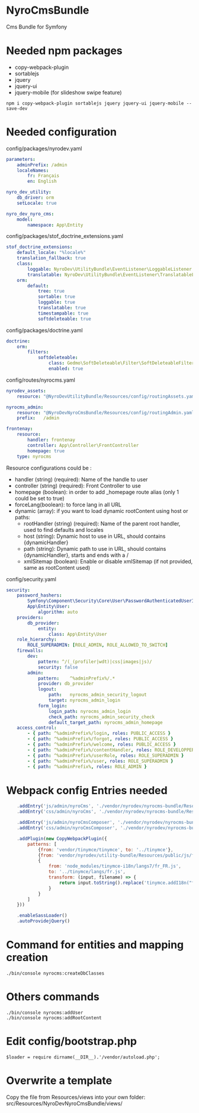 # NyroCmsBundle
Cms Bundle for Symfony

# Needed npm packages
- copy-webpack-plugin
- sortablejs
- jquery
- jquery-ui
- jquery-mobile (for slideshow swipe feature)

```
npm i copy-webpack-plugin sortablejs jquery jquery-ui jquery-mobile --save-dev
```

# Needed configuration
config/packages/nyrodev.yaml
```yaml
parameters:
    adminPrefix: /admin
    localeNames:
        fr: Français
        en: English

nyro_dev_utility:
    db_driver: orm
    setLocale: true

nyro_dev_nyro_cms:
    model:
        namespace: App\Entity
```

config/packages/stof_doctrine_extensions.yaml
```yaml
stof_doctrine_extensions:
    default_locale: "%locale%"
    translation_fallback: true
    class:
        loggable: NyroDev\UtilityBundle\EventListener\LoggableListener
        translatable: NyroDev\UtilityBundle\EventListener\TranslatableListener
    orm:
        default:
            tree: true
            sortable: true
            loggable: true
            translatable: true
            timestampable: true
            softdeleteable: true
```

config/packages/doctrine.yaml
```yaml
doctrine:
    orm:
        filters:
            softdeleteable:
                class: Gedmo\SoftDeleteable\Filter\SoftDeleteableFilter
                enabled: true
```

config/routes/nyrocms.yaml
```yaml
nyrodev_assets:
    resource: "@NyroDevUtilityBundle/Resources/config/routingAssets.yaml"

nyrocms_admin:
    resource: "@NyroDevNyroCmsBundle/Resources/config/routingAdmin.yaml"
    prefix:   /admin

frontenay:
    resource: 
        handler: frontenay
        controller: App\Controller\FrontController
        homepage: true
    type: nyrocms
```

Resource configurations could be :
- handler (string) (required): Name of the handle to user
- controller (string) (required): Front Controller to use
- homepage (boolean): in order to add _homepage route alias (only 1 could be set to true)
- forceLang(boolean): to force lang in all URL
- dynamic (array): if you want to load dynamic rootContent using host or paths:
  - rootHandler (string) (required): Name of the parent root handler, used to find defaults and locales
  - host (string): Dynamic host to use in URL, should contains {dynamicHandler}
  - path (string): Dynamic path to use in URL, should contains {dynamicHandler}, starts and ends with a /
  - xmlSitemap (boolean): Enable or disable xmlSitemap (if not provided, same as rootContent used)


config/security.yaml
```yaml
security:
    password_hashers:
        Symfony\Component\Security\Core\User\PasswordAuthenticatedUserInterface: 'auto'
        App\Entity\User:
            algorithm: auto
    providers:
        db_provider:
            entity:
                class: App\Entity\User
    role_hierarchy:
        ROLE_SUPERADMIN: [ROLE_ADMIN, ROLE_ALLOWED_TO_SWITCH]
    firewalls:
        dev:
            pattern: ^/(_(profiler|wdt)|css|images|js)/
            security: false
        admin:
            pattern:    ^%adminPrefix%/.*
            provider: db_provider
            logout:
                path:   nyrocms_admin_security_logout
                target: nyrocms_admin_login
            form_login:
                login_path: nyrocms_admin_login
                check_path: nyrocms_admin_security_check
                default_target_path: nyrocms_admin_homepage
    access_control:
        - { path: ^%adminPrefix%/login, roles: PUBLIC_ACCESS }
        - { path: ^%adminPrefix%/forgot, roles: PUBLIC_ACCESS }
        - { path: ^%adminPrefix%/welcome, roles: PUBLIC_ACCESS }
        - { path: ^%adminPrefix%/contentHandler, roles: ROLE_DEVELOPPER }
        - { path: ^%adminPrefix%/userRole, roles: ROLE_SUPERADMIN }
        - { path: ^%adminPrefix%/user, roles: ROLE_SUPERADMIN }
        - { path: ^%adminPrefix%, roles: ROLE_ADMIN }
```


# Webpack config Entries needed
```js
    .addEntry('js/admin/nyroCms', './vendor/nyrodev/nyrocms-bundle/Resources/public/js/nyroCms.js')
    .addEntry('css/admin/nyroCms', './vendor/nyrodev/nyrocms-bundle/Resources/public/css/nyroCms.scss')

    .addEntry('js/admin/nyroCmsComposer', './vendor/nyrodev/nyrocms-bundle/Resources/public/js/nyroCmsComposer.js')
    .addEntry('css/admin/nyroCmsComposer', './vendor/nyrodev/nyrocms-bundle/Resources/public/css/nyroCmsComposer.scss')

    .addPlugin(new CopyWebpackPlugin({
        patterns: [
            {from: 'vendor/tinymce/tinymce', to: '../tinymce'},
            {from: 'vendor/nyrodev/utility-bundle/Resources/public/js/filemanager', to: '../tinymce/plugins/filemanager'},
            {
                from: 'node_modules/tinymce-i18n/langs7/fr_FR.js',
                to: '../tinymce/langs/fr.js',
                transform: (input, filename) => {
                    return input.toString().replace('tinymce.addI18n("fr_FR", {', 'tinymce.addI18n("fr", {');
                }
            }
        ]
    }))

    .enableSassLoader()
    .autoProvidejQuery()
```

# Command for entities and mapping creation
`./bin/console nyrocms:createDbClasses`

# Others commands
`./bin/console nyrocms:addUser`  
`./bin/console nyrocms:addRootContent`

# Edit config/bootstrap.php
`$loader = require dirname(__DIR__).'/vendor/autoload.php';`

# Overwrite a template
Copy the file from Resources/views into your own folder: src/Resources/NyroDevNyroCmsBundle/views/
